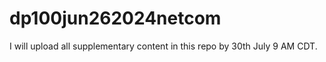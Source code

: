 # dp100jun262024netcom
I will upload all supplementary content in this repo by 30th July 9 AM CDT. 
